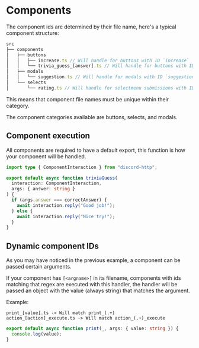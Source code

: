 # Components

The component ids are determined by their file name, here's a typical component
structure:

```ts
src
├── components
│   ├── buttons
│   │   ├── increase.ts // Will handle for buttons with ID `increase`
│   │   └── trivia_guess_[answer].ts // Will handle for buttons with ID `trivia_guess_(.+)`
│   ├── modals
│   │   └── suggestion.ts // Will handle for modals with ID `suggestion`
│   └── selects
│       └── rating.ts // Will handle for selectmenu submissions with ID `rating`
```

This means that component file names must be unique within their category.

The component categories available are buttons, selects, and modals.

## Component execution

All components are required to have a default export, this function is how your
component will be handled.

```ts
import type { ComponentInteraction } from "discord-http";

export default async function triviaGuess(
  interaction: ComponentInteraction,
  args: { answer: string }
) {
  if (args.answer === correctAnswer) {
    await interaction.reply("Good job!");
  } else {
    await interaction.reply("Nice try!");
  }
}
```

## Dynamic component IDs

As you may have noticed in the previous example, a component can be passed
certain arguments.

If your component has `[<argname>]` in its filename, components with ids matching that regex
are executed with this handler, the handler will be passed an object with the
value (always string) that matches the argument.

Example:

```
print_[value].ts -> Will match print_(.+)
action_[action]_execute.ts -> Will match action_(.+)_execute
```

```ts
export default async function print(_, args: { value: string }) {
  console.log(value);
}
```
